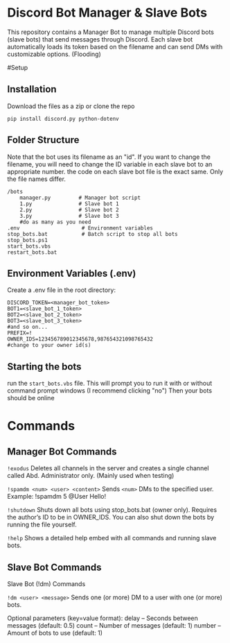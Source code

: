# Discord Bot Manager & Slave Bots

This repository contains a Manager Bot to manage multiple Discord bots (slave bots) that send messages through Discord. Each slave bot automatically loads its token based on the filename and can send DMs with customizable options. (Flooding)

#Setup

## Installation
Download the files as a zip or clone the repo 

```
pip install discord.py python-dotenv
```
## Folder Structure
Note that the bot uses its filename as an "id". If you want to change the filename, you will need to change the ID variable in each slave bot to an appropriate number. the code on each slave bot file is the exact same. Only the file names differ.
```
/bots
    manager.py         # Manager bot script
    1.py               # Slave bot 1
    2.py               # Slave bot 2
    3.py               # Slave bot 3
    #do as many as you need
.env                    # Environment variables
stop_bots.bat           # Batch script to stop all bots
stop_bots.ps1
start_bots.vbs
restart_bots.bat
```
## Environment Variables (.env)
Create a .env file in the root directory:
```
DISCORD_TOKEN=<manager_bot_token>
BOT1=<slave_bot_1_token>
BOT2=<slave_bot_2_token>
BOT3=<slave_bot_3_token>
#and so on...
PREFIX=!
OWNER_IDS=123456789012345678,987654321098765432
#change to your owner id(s)
```
## Starting the bots
run the ``` start_bots.vbs ``` file. This will prompt you to run it with or without command prompt windows (I recommend clicking "no")
Then your bots should be online
# Commands
## Manager Bot Commands

``` !exodus ```
Deletes all channels in the server and creates a single channel called Abd. Administrator only. (Mainly used when testing)

``` !spamdm <num> <user> <content> ```
Sends ``` <num> ``` DMs to the specified user. Example: !spamdm 5 @User Hello!

``` !shutdown ```
Shuts down all bots using stop_bots.bat (owner only). Requires the author’s ID to be in OWNER_IDS. You can also shut down the bots by running the file yourself.

``` !help ```
Shows a detailed help embed with all commands and running slave bots.

## Slave Bot Commands
Slave Bot (!dm) Commands

```!dm <user> <message>``` 
Sends one (or more) DM to a user with one (or more) bots.

Optional parameters (key=value format):
delay – Seconds between messages (default: 0.5)
count – Number of messages (default: 1)
number – Amount of bots to use (default: 1)
